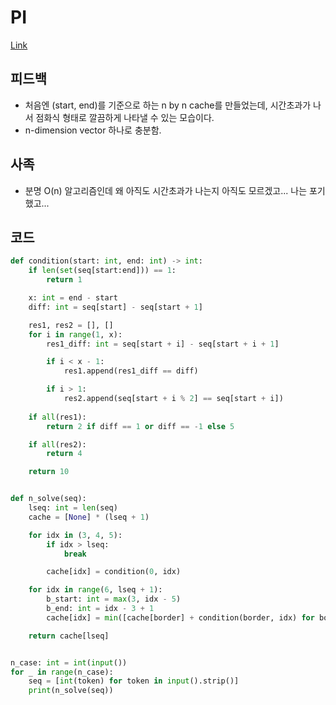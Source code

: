 # PI
[Link](https://www.algospot.com/judge/problem/read/PI)

## 피드백
* 처음엔 (start, end)를 기준으로 하는 n by n cache를 만들었는데, 시간초과가 나서 점화식 형태로 깔끔하게 나타낼 수 있는 모습이다.
* n-dimension vector 하나로 충분함.

## 사족
* 분명 O(n) 알고리즘인데 왜 아직도 시간초과가 나는지 아직도 모르겠고... 나는 포기했고...

## 코드
```python
def condition(start: int, end: int) -> int:
    if len(set(seq[start:end])) == 1:
        return 1

    x: int = end - start
    diff: int = seq[start] - seq[start + 1]

    res1, res2 = [], []
    for i in range(1, x):
        res1_diff: int = seq[start + i] - seq[start + i + 1]

        if i < x - 1:
            res1.append(res1_diff == diff)

        if i > 1:
            res2.append(seq[start + i % 2] == seq[start + i])
    
    if all(res1):
        return 2 if diff == 1 or diff == -1 else 5

    if all(res2):
        return 4

    return 10


def n_solve(seq):
    lseq: int = len(seq)
    cache = [None] * (lseq + 1)

    for idx in (3, 4, 5):
        if idx > lseq:
            break

        cache[idx] = condition(0, idx)

    for idx in range(6, lseq + 1):
        b_start: int = max(3, idx - 5)
        b_end: int = idx - 3 + 1
        cache[idx] = min([cache[border] + condition(border, idx) for border in range(b_start, b_end)])

    return cache[lseq]


n_case: int = int(input())
for _ in range(n_case):
    seq = [int(token) for token in input().strip()]
    print(n_solve(seq))

```
